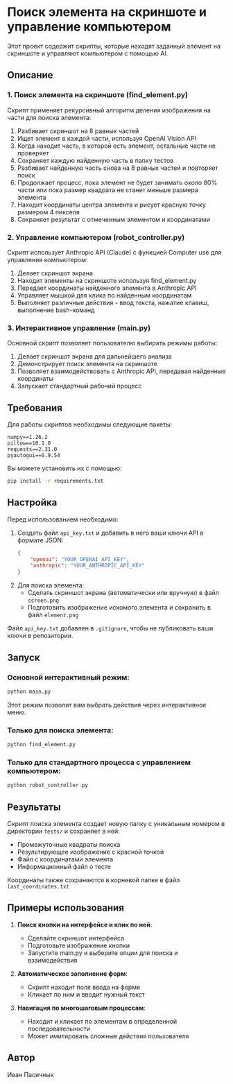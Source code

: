 # Поиск элемента на скриншоте и управление компьютером

Этот проект содержит скрипты, которые находят заданный элемент на скриншоте и управляют компьютером с помощью AI.

## Описание

### 1. Поиск элемента на скриншоте (find_element.py)

Скрипт применяет рекурсивный алгоритм деления изображения на части для поиска элемента:

1. Разбивает скриншот на 8 равных частей
2. Ищет элемент в каждой части, используя OpenAI Vision API
3. Когда находит часть, в которой есть элемент, остальные части не проверяет
4. Сохраняет каждую найденную часть в папку тестов
5. Разбивает найденную часть снова на 8 равных частей и повторяет поиск
6. Продолжает процесс, пока элемент не будет занимать около 80% части или пока размер квадрата не станет меньше размера элемента
7. Находит координаты центра элемента и рисует красную точку размером 4 пикселя
8. Сохраняет результат с отмеченным элементом и координатами

### 2. Управление компьютером (robot_controller.py)

Скрипт использует Anthropic API (Claude) с функцией Computer use для управления компьютером:

1. Делает скриншот экрана
2. Находит элементы на скриншоте используя find_element.py
3. Передает координаты найденного элемента в Anthropic API
4. Управляет мышкой для клика по найденным координатам
5. Выполняет различные действия - ввод текста, нажатие клавиш, выполнение bash-команд

### 3. Интерактивное управление (main.py)

Основной скрипт позволяет пользователю выбирать режимы работы:

1. Делает скриншот экрана для дальнейшего анализа
2. Демонстрирует поиск элемента на скриншоте
3. Позволяет взаимодействовать с Anthropic API, передавая найденные координаты
4. Запускает стандартный рабочий процесс

## Требования

Для работы скриптов необходимы следующие пакеты:
```
numpy==1.26.2
pillow==10.1.0
requests==2.31.0
pyautogui==0.9.54
```

Вы можете установить их с помощью:
```bash
pip install -r requirements.txt
```

## Настройка

Перед использованием необходимо:
1. Создать файл `api_key.txt` и добавить в него ваши ключи API в формате JSON:
   ```json
   {
       "openai": "YOUR_OPENAI_API_KEY",
       "anthropic": "YOUR_ANTHROPIC_API_KEY"
   }
   ```
2. Для поиска элемента:
   - Сделать скриншот экрана (автоматически или вручную) в файл `screen.png`
   - Подготовить изображение искомого элемента и сохранить в файл `element.png`

Файл `api_key.txt` добавлен в `.gitignore`, чтобы не публиковать ваши ключи в репозитории.

## Запуск

### Основной интерактивный режим:
```bash
python main.py
```
Этот режим позволит вам выбрать действия через интерактивное меню.

### Только для поиска элемента:
```bash
python find_element.py
```

### Только для стандартного процесса с управлением компьютером:
```bash
python robot_controller.py
```

## Результаты

Скрипт поиска элемента создает новую папку с уникальным номером в директории `tests/` и сохраняет в ней:
- Промежуточные квадраты поиска
- Результирующее изображение с красной точкой
- Файл с координатами элемента
- Информационный файл о тесте

Координаты также сохраняются в корневой папке в файл `last_coordinates.txt`

## Примеры использования

1. **Поиск кнопки на интерфейсе и клик по ней**:
   - Сделайте скриншот интерфейса
   - Подготовьте изображение кнопки
   - Запустите main.py и выберите опции для поиска и взаимодействия

2. **Автоматическое заполнение форм**:
   - Скрипт находит поля ввода на форме
   - Кликает по ним и вводит нужный текст

3. **Навигация по многошаговым процессам**:
   - Находит и кликает по элементам в определенной последовательности
   - Может имитировать сложные действия пользователя

## Автор

Иван Пасичнык 